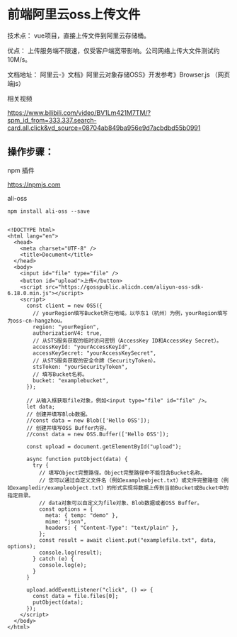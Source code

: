 # 前端阿里云oss上传文件

技术点： vue项目，直接上传文件到阿里云存储桶。

优点： 上传服务端不限速，仅受客户端宽带影响。公司网络上传大文件测试约10M/s。

文档地址： 阿里云-》文档》阿里云对象存储OSS》开发参考》Browser.js （网页端js）

相关视频

https://www.bilibili.com/video/BV1Lm421M7TM/?spm_id_from=333.337.search-card.all.click&vd_source=08704ab849ba956e9d7acbdbd55b0991

## 操作步骤：



npm 插件

https://npmjs.com



ali-oss

```
npm install ali-oss --save
```



```

<!DOCTYPE html>
<html lang="en">
  <head>
    <meta charset="UTF-8" />
    <title>Document</title>
  </head>
  <body>
    <input id="file" type="file" />
    <button id="upload">上传</button>
    <script src="https://gosspublic.alicdn.com/aliyun-oss-sdk-6.18.0.min.js"></script>
    <script>
      const client = new OSS({
        // yourRegion填写Bucket所在地域。以华东1（杭州）为例，yourRegion填写为oss-cn-hangzhou。
        region: "yourRegion",
        authorizationV4: true,
        // 从STS服务获取的临时访问密钥（AccessKey ID和AccessKey Secret）。
        accessKeyId: "yourAccessKeyId",
        accessKeySecret: "yourAccessKeySecret",
        // 从STS服务获取的安全令牌（SecurityToken）。
        stsToken: "yourSecurityToken",
        // 填写Bucket名称。
        bucket: "examplebucket",
      });

      // 从输入框获取file对象，例如<input type="file" id="file" />。
      let data;
      // 创建并填写Blob数据。
      //const data = new Blob(['Hello OSS']);
      // 创建并填写OSS Buffer内容。
      //const data = new OSS.Buffer(['Hello OSS']);

      const upload = document.getElementById("upload");

      async function putObject(data) {
        try {
          // 填写Object完整路径。Object完整路径中不能包含Bucket名称。
          // 您可以通过自定义文件名（例如exampleobject.txt）或文件完整路径（例如exampledir/exampleobject.txt）的形式实现将数据上传到当前Bucket或Bucket中的指定目录。
          // data对象可以自定义为file对象、Blob数据或者OSS Buffer。
          const options = {
            meta: { temp: "demo" },
            mime: "json",
            headers: { "Content-Type": "text/plain" },
          };
          const result = await client.put("examplefile.txt", data, options);
          console.log(result);
        } catch (e) {
          console.log(e);
        }
      }

      upload.addEventListener("click", () => {
        const data = file.files[0];
        putObject(data);
      });
    </script>
  </body>
</html>

```





